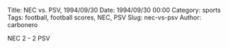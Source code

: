 Title: NEC vs. PSV, 1994/09/30
Date: 1994/09/30 00:00
Category: sports
Tags: football, football scores, NEC, PSV
Slug: nec-vs-psv
Author: carbonero


NEC 2 - 2 PSV
